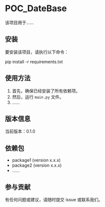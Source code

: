 # POC_DateBase

该项目用于......

## 安装

要安装该项目，请执行以下命令：

pip install -r requirements.txt

## 使用方法

1. 首先，确保已经安装了所有依赖项。
2. 然后，运行 `main.py` 文件。
3. ......

## 版本信息

当前版本：0.1.0

## 依赖包

- package1 (version x.x.x)
- package2 (version x.x.x)
- ......

## 参与贡献

有任何问题或建议，请随时提交 issue 或联系我们。